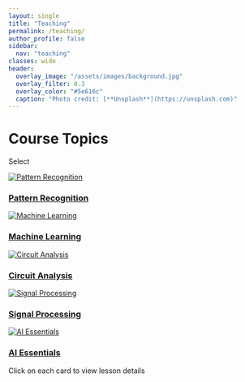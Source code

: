```yaml
---
layout: single
title: "Teaching"
permalink: /teaching/
author_profile: false
sidebar:
  nav: "teaching"
classes: wide
header:
  overlay_image: "/assets/images/background.jpg"
  overlay_filter: 0.3
  overlay_color: "#5e616c"
  caption: "Photo credit: [**Unsplash**](https://unsplash.com)"
---
```


<div class="container">
        <div class="header">
            <h1>Course Topics</h1>
            <p>Select</p>
        </div>
        <div class="projects-grid">
            <div class="project-card">
                <a href="/teaching/pattern-recognition/">
                    <img src="{{ '/assets/images/PR1.JPG' | relative_url }}" 
                         alt="Pattern Recognition" 
                         class="project-image">
                    <div class="project-content">
                        <h3 class="project-title">Pattern Recognition</h3>
                    </div>
                </a>
            </div>
            <div class="project-card">
                <a href="/teaching/machine-learning/">
                    <img src="{{ '/assets/images/machinelearning1.JPG' | relative_url }}" 
                         alt="Machine Learning" 
                         class="project-image">
                    <div class="project-content">
                        <h3 class="project-title">Machine Learning</h3>
                    </div>
                </a>
            </div>
            <div class="project-card">
                <a href="/teaching/circuit-analysis/">
                    <img src="{{ '/assets/images/startPic.jpg' | relative_url }}" 
                         alt="Circuit Analysis" 
                         class="project-image">
                    <div class="project-content">
                        <h3 class="project-title">Circuit Analysis</h3>
                    </div>
                </a>
            </div>
            <div class="project-card">
                <a href="/teaching/signal-processing/">
                    <img src="{{ '/assets/images/ECG_1.jpg' | relative_url }}" 
                         alt="Signal Processing" 
                         class="project-image">
                    <div class="project-content">
                        <h3 class="project-title">Signal Processing</h3>
                    </div>
                </a>
            </div>
            <div class="project-card">
                <a href="/teaching/ai-essentials/">
                    <img src="{{ '/assets/images/DeepDream2.JPG' | relative_url }}" 
                         alt="AI Essentials" 
                         class="project-image">
                    <div class="project-content">
                        <h3 class="project-title">AI Essentials</h3>
                    </div>
                </a>
            </div>
        </div>
        <div class="footer">
            Click on each card to view lesson details
        </div>
    </div>
